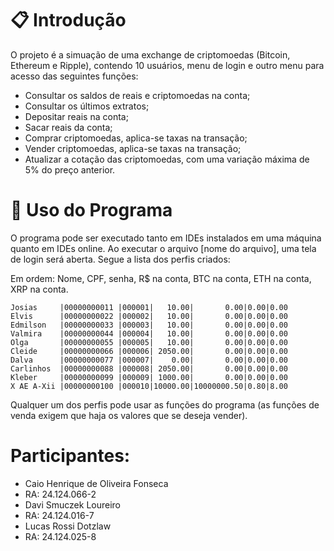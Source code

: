 # 📋 Introdução

O projeto é a simuação de uma exchange de criptomoedas (Bitcoin, Ethereum e Ripple), contendo 10 usuários, menu de login e outro menu para acesso das seguintes funções:
* Consultar os saldos de reais e criptomoedas na conta;
* Consultar os últimos extratos;
* Depositar reais na conta;
* Sacar reais da conta;
* Comprar criptomoedas, aplica-se taxas na transação;
* Vender criptomoedas, aplica-se taxas na transação;
* Atualizar a cotação das criptomoedas, com uma variação máxima de 5% do preço anterior.

# 🔧 Uso do Programa

O programa pode ser executado tanto em IDEs instalados em uma máquina quanto em IDEs online. Ao executar o arquivo [nome do arquivo], uma tela de login será aberta. Segue a lista dos perfis criados:

Em ordem: Nome, CPF, senha, R$ na conta, BTC na conta, ETH na conta, XRP na conta.

```
Josias     |00000000011 |000001|   10.00|       0.00|0.00|0.00
Elvis      |00000000022 |000002|   10.00|       0.00|0.00|0.00
Edmilson   |00000000033 |000003|   10.00|       0.00|0.00|0.00
Valmira    |00000000044 |000004|   10.00|       0.00|0.00|0.00
Olga       |00000000055 |000005|   10.00|       0.00|0.00|0.00
Cleide     |00000000066 |000006| 2050.00|       0.00|0.00|0.00
Dalva      |00000000077 |000007|    0.00|       0.00|0.00|0.00
Carlinhos  |00000000088 |000008| 2050.00|       0.00|0.00|0.00
Kleber     |00000000099 |000009| 1000.00|       0.00|0.00|0.00
X AE A-Xii |00000000100 |000010|10000.00|10000000.50|0.80|8.00
```

Qualquer um dos perfis pode usar as funções do programa (as funções de venda exigem que haja os valores que se deseja vender).

# Participantes:

* Caio Henrique de Oliveira Fonseca
* RA: 24.124.066-2
* Davi Smuczek Loureiro
* RA: 24.124.016-7
* Lucas Rossi Dotzlaw
* RA: 24.124.025-8